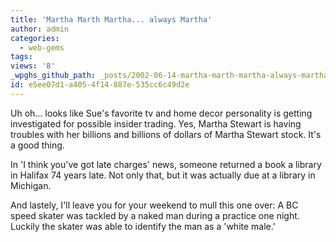 ```yaml
---
title: 'Martha Marth Martha... always Martha'
author: admin
categories:
  - web-gems
tags: 
views: '8'
_wpghs_github_path: _posts/2002-06-14-martha-marth-martha-always-martha.md
id: e5ee07d1-a405-4f14-887e-535cc6c49d2e
---
```

<p>Uh oh... looks like Sue's favorite tv and home decor personality is getting investigated for possible insider trading. Yes, Martha Stewart is having troubles with her billions and billions of dollars of Martha Stewart stock. It's a good thing.</p>
<p>In 'I think you've got late charges' news, someone returned a book a library in Halifax 74 years late. Not only that, but it was actually due at a library in Michigan.</p>
<p>And lastely, I'll leave you for your weekend to mull this one over: A BC speed skater was tackled by a naked man during a practice one night. Luckily the skater was able to identify the man as a 'white male.'</p>

